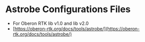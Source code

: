 # Astrobe Configurations Files

* For Oberon RTK lib v1.0 and lib v2.0
* [https://oberon-rtk.org/docs/tools/astrobe/](https://oberon-rtk.org/docs/tools/astrobe/)
